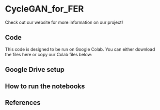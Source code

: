 # CycleGAN_for_FER
Check out our website for more information on our project!

## Code
This code is designed to be run on Google Colab. You can either download the files here or copy our Colab files below:

## Google Drive setup

## How to run the notebooks

## References

